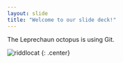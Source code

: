 ```yaml
---
layout: slide
title: "Welcome to our slide deck!"
---
```


The Leprechaun octopus is using Git.

![riddlocat](https://octodex.github.com/images/riddlocat.png)
{: .center}

